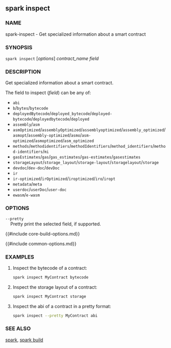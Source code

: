 ## spark inspect

### NAME

spark-inspect - Get specialized information about a smart contract

### SYNOPSIS

``spark inspect`` [*options*] *contract_name* *field*

### DESCRIPTION

Get specialized information about a smart contract.

The field to inspect (*field*) can be any of:

- `abi`
- `b`/`bytes`/`bytecode`
- `deployedBytecode`/`deployed_bytecode`/`deployed-bytecode`/`deployedbytecode`/`deployed`
- `assembly`/`asm`
- `asmOptimized`/`assemblyOptimized`/`assemblyoptimized`/`assembly_optimized`/`asmopt`/`assembly-optimized`/`asmo`/`asm-optimized`/`asmoptimized`/`asm_optimized`
- `methods`/`methodidentifiers`/`methodIdentifiers`/`method_identifiers`/`method-identifiers`/`mi`
- `gasEstimates`/`gas`/`gas_estimates`/`gas-estimates`/`gasestimates`
- `storageLayout`/`storage_layout`/`storage-layout`/`storagelayout`/`storage`
- `devdoc`/`dev-doc`/`devDoc`
- `ir`
- `ir-optimized`/`irOptimized`/`iroptimized`/`iro`/`iropt`
- `metadata`/`meta`
- `userdoc`/`userDoc`/`user-doc`
- `ewasm`/`e-wasm`

### OPTIONS

`--pretty`  
&nbsp;&nbsp;&nbsp;&nbsp;Pretty print the selected field, if supported.

{{#include core-build-options.md}}

{{#include common-options.md}}

### EXAMPLES

1. Inspect the bytecode of a contract:
    ```sh
    spark inspect MyContract bytecode
    ```

2. Inspect the storage layout of a contract:
    ```sh
    spark inspect MyContract storage
    ```

3. Inspect the abi of a contract in a pretty format:
   ```sh 
   spark inspect --pretty MyContract abi
   ```

### SEE ALSO

[spark](./spark.md), [spark build](./spark-build.md)
